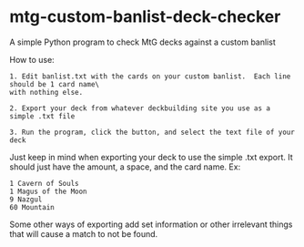 # mtg-custom-banlist-deck-checker
A simple Python program to check MtG decks against a custom banlist

How to use:

```
1. Edit banlist.txt with the cards on your custom banlist.  Each line should be 1 card name\
with nothing else.

2. Export your deck from whatever deckbuilding site you use as a simple .txt file

3. Run the program, click the button, and select the text file of your deck
```

Just keep in mind when exporting your deck to use the simple .txt export.  It should just have the amount, a space, and the card name.  Ex:

```
1 Cavern of Souls
1 Magus of the Moon
9 Nazgul
60 Mountain
```

Some other ways of exporting add set information or other irrelevant things that will cause a match to not be found.
